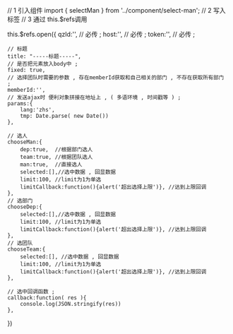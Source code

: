 // 1 引入组件
import { selectMan } from '../component/select-man';
// 2 写入标签
<select-man ref="sm"/>
// 3 通过 this.$refs调用

this.$refs.open({
    qzId:'', // 必传 ;
    host:'', // 必传 ;
    token:'', // 必传 ;

    // 标题
    title: "-----标题-----",
    // 是否把元素放入body中 ;
    fixed: true, 
    // 选择团队时需要的参数 , 存在memberId获取和自己相关的部门 , 不存在获取所有部门 ;
    memberId:'',
    // 发送ajax时 便利对象拼接在地址上 , ( 多语环境 , 时间戳等 ) ;
    params:{
        lang:'zhs',
        tmp: Date.parse( new Date())
    },

    // 选人
    chooseMan:{
        dep:true,  //根据部门选人
        team:true, //根据团队选人
        man:true,  //直接选人
        selected:[],//选中数据 , 回显数据 
        limit:100, //limit为1为单选
        limitCallback:function(){alert('超出选择上限')}, //达到上限回调
    },
    // 选部门
    chooseDep:{
        selected:[],//选中数据 , 回显数据
        limit:100, //limit为1为单选
        limitCallback:function(){alert('超出选择上限')}, //达到上限回调
    },
    // 选团队
    chooseTeam:{
        selected:[], //选中数据 , 回显数据
        limit:100, //limit为1为单选
        limitCallback:function(){alert('超出选择上限')}, //达到上限回调
    },

    // 选中回调函数 ;
    callback:function( res ){
        console.log(JSON.stringify(res))
    },
})
